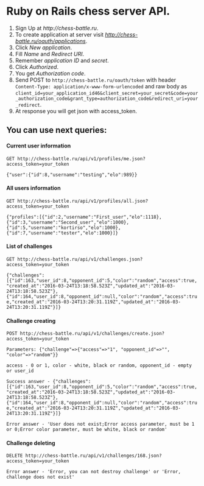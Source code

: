 # Ruby on Rails chess server API.

1. Sign Up at _http://chess-battle.ru_.
2. To create application at server visit _http://chess-battle.ru/oauth/applications_.
3. Click _New application_.
4. Fill _Name_ and _Redirect URI_.
5. Remember _application ID_ and _secret_.
6. Click _Authorized_.
7. You get _Authorization code_.
8. Send POST to `http://chess-battle.ru/oauth/token` with header `Content-Type: application/x-www-form-urlencoded` and raw body as `client_id=your_application_id46&client_secret=your_secret&code=your_authorization_code&grant_type=authorization_code&redirect_uri=your_redirect`.
9. At response you will get json with access_token.

## You can use next queries:

#### Current user information

`GET http://chess-battle.ru/api/v1/profiles/me.json?access_token=your_token`

`{"user":{"id":8,"username":"testing","elo":989}}`

#### All users information

`GET http://chess-battle.ru/api/v1/profiles/all.json?access_token=your_token`

`{"profiles":[{"id":2,"username":"First_user","elo":1118},{"id":3,"username":"Second_user","elo":1000},{"id":5,"username":"kortirso","elo":1000},{"id":7,"username":"tester","elo":1000}]}`

#### List of challenges

`GET http://chess-battle.ru/api/v1/challenges.json?access_token=your_token`

`{"challenges":[{"id":163,"user_id":8,"opponent_id":5,"color":"random","access":true,"created_at":"2016-03-24T13:18:58.523Z","updated_at":"2016-03-24T13:18:58.523Z"},{"id":164,"user_id":8,"opponent_id":null,"color":"random","access":true,"created_at":"2016-03-24T13:20:31.119Z","updated_at":"2016-03-24T13:20:31.119Z"}]}`

#### Challenge creating

`POST http://chess-battle.ru/api/v1/challenges/create.json?access_token=your_token`

`Parameters: {"challenge"=>{"access"=>"1", "opponent_id"=>"", "color"=>"random"}}`

`access - 0 or 1, color - white, black or random, opponent_id - empty or user_id`

`Success answer - {"challenges":[{"id":163,"user_id":8,"opponent_id":5,"color":"random","access":true,"created_at":"2016-03-24T13:18:58.523Z","updated_at":"2016-03-24T13:18:58.523Z"},{"id":164,"user_id":8,"opponent_id":null,"color":"random","access":true,"created_at":"2016-03-24T13:20:31.119Z","updated_at":"2016-03-24T13:20:31.119Z"}]}`

`Error answer - 'User does not exist;Error access parameter, must be 1 or 0;Error color parameter, must be white, black or random'`

#### Challenge deleting

`DELETE http://chess-battle.ru/api/v1/challenges/168.json?access_token=your_token`

`Error answer - 'Error, you can not destroy challenge' or 'Error, challenge does not exist'`